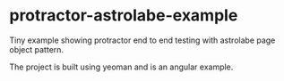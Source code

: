 protractor-astrolabe-example
============================

Tiny example showing protractor end to end testing with astrolabe page object pattern.

The project is built using yeoman and is an angular example.

